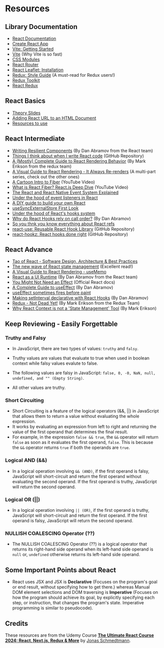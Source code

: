 # Resources

## Library Documentation

- [React Documentation](https://react.dev/learn)
- [Create React App](https://create-react-app.dev/)
- [Vite: Getting Started](https://vitejs.dev/guide)
- [Vite](https://vitejs.dev/guide/why.html) (Why Vite is so fast)
- [CSS Modules](https://github.com/css-modules/css-modules)
- [React Router](https://reactrouter.com/en/main)
- [React Leaflet: Installation](https://react-leaflet.js.org/docs/start-installation/)
- [Redux: Style Guide](https://redux.js.org/style-guide) (A must-read for Redux users!)
- [Redux Toolkit](https://redux-toolkit.js.org/tutorials/overview)
- [React Redux](https://react-redux.js.org/api/hooks)

## React Basics
- [Theory Slides](https://drive.google.com/file/d/1RapgJeP5eGjciidYyvogy4_lhGQzH9MC/view?usp=sharing)
- [Adding React URL to an HTML Document](https://gist.githubusercontent.com/gaearon/0275b1e1518599bbeafcde4722e79ed1/raw/db72dcbf3384ee1708c4a07d3be79860db04bff0/example.html)
- [Resources to use](https://codingheroes.io/resources/)

## React Intermediate
- [Writing Resilient Components](https://overreacted.io/writing-resilient-components/) (By Dan Abramov from the React team)
- [Things I think about when I write React code](https://github.com/mithi/react-philosophies) (GitHub Repository)
- [A (Mostly) Complete Guide to React Rendering Behavior](https://blog.isquaredsoftware.com/2020/05/blogged-answers-a-mostly-complete-guide-to-react-rendering-behavior/) (By Mark Erikson from the redux team)
- [A Visual Guide to React Rendering - It Always Re-renders](https://alexsidorenko.com/blog/react-render-always-rerenders) (A multi-part series, check out the other ones)
- [A Cartoon Intro to Fiber](https://www.youtube.com/watch?v=ZCuYPiUIONs) (YouTube Video)
- [What is React Fiber? React.js Deep Dive](https://www.youtube.com/watch?v=0ympFIwQFJw) (YouTube Video)
- [The React and React Native Event System Explained](https://levelup.gitconnected.com/how-exactly-does-react-handles-events-71e8b5e359f2)
- [Under the hood of event listeners in React](https://gist.github.com/romain-trotard/76313af8170809970daa7ff9d87b0dd5)
- [A DIY guide to build your own React](https://github.com/pomber/didact)
- [useSyncExternalStore First Look](https://julesblom.com/writing/usesyncexternalstore)
- [Under the hood of React's hooks system](https://gist.github.com/romain-trotard/76313af8170809970daa7ff9d87b0dd5)
- [Why do React Hooks rely on call order?](https://overreacted.io/why-do-hooks-rely-on-call-order) (By Dan Abramov)
- [So you thnk you know everything about React refs](https://thoughtspile.github.io/2021/05/17/everything-about-react-refs/)
- [react-use: Reusable React Hook Library](https://github.com/streamich/react-use) (GitHub Repository)
- [react-hookz: React hooks done right](https://github.com/react-hookz/web) (GitHub Repository)

## React Advance
- [Tao of React - Software Design, Architecture & Best Practices](https://alexkondov.com/tao-of-react/)
- [The new wave of React state management](https://frontendmastery.com/posts/the-new-wave-of-react-state-management/) (Excellent read!)
- [A Visual Guide to React Rendering - useMemo](https://alexsidorenko.com/blog/react-render-usememo/)
- [React as a UI Runtime](https://overreacted.io/react-as-a-ui-runtime/) (By Dan Abramov from the React team)
- [You Might Not Need an Effect](https://react.dev/learn/you-might-not-need-an-effect) (Official React docs)
- [A Complete Guide to useEffect](https://overreacted.io/a-complete-guide-to-useeffect/) (By Dan Abramov)
- [useEffect sometimes fires before paint](https://thoughtspile.github.io/2021/11/15/unintentional-layout-effect/)
- [Making setInterval declarative with React Hooks](https://overreacted.io/making-setinterval-declarative-with-react-hooks) (By Dan Abramov)
- [Redux - Not Dead Yet!](https://blog.isquaredsoftware.com/2018/03/redux-not-dead-yet) (By Mark Erikson from the Redux Team)
- [Why React Context is not a 'State Management' Tool](https://blog.isquaredsoftware.com/2021/01/context-redux-differences/) (By Mark Erikson)

## Keep Reviewing - Easily Forgettable

### Truthy and Falsy

- In JavaScript, there are two types of values: `truthy` and `falsy`.
- Truthy values are values that evaluate to true when used in boolean context while falsy values evalute to false.
- The following values are falsy in JavaScript: `false, 0, -0, NaN, null, undefined, and "" (Empty String)`.

- All other values are truthy.

### Short Circuiting

- Short Circuiting is a feature of the logical operators (&&, ||) in JavaScript that allows them to return a value without evaluating the whole expression.
- It works by evaluating an expression from left to right and returning the value of the first operand that determines the final result.
- For example, in the expression `false && true`, the `&&` operator will return `false` as soon as it evaluates the first operand, `false`. This is because the `&&` operator returns `true` if both the operands are `true`.

### Logical AND (&&)

- In a logical operation involving `&& (AND)`, if the first operand is falsy, JavaScript will short-circuit and return the first operand without evaluating the second operand. If the first operand is truthy, JavaScript will return the second operand.

### Logical OR (||)

- In a logical operation involving `|| (OR)`, if the first operand is truthy, JavaScript will short-circuit and return the first operand. If the first operand is falsy, JavaScript will return the second operand.

### NULLISH COALESCING Operator (??)

- The NULLISH COALESCING Operator (??) is a logical operator that returns its right-hand side operand when its left-hand side operand is `null` or, `undefined` otherwise returns its left-hand side operand.

## Some Important Points about React

- React uses JSX and JSX is **Declarative** (Focuses on the program's goal or end result, without specifying how to get there.) whereas Manual DOM element selections and DOM traversing is **Imperative** (Focuses on how the program should achieve its goal, by explicitly specifying each step, or instruction, that changes the program's state. Imperative programming is similar to pseudocode).


## Credits
These resources are from the Udemy Course [**The Ultimate React Course 2024: React, Next.js, Redux & More**](https://www.udemy.com/course/the-ultimate-react-course/) by [Jonas Schmedtmann](https://www.udemy.com/user/jonasschmedtmann/).